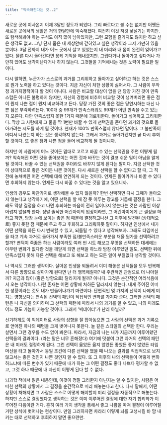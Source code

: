 ```yaml
---
title: "익숙해진다는 것..2"
---
```


새로운 곳에 이사온지 이제 3달반 정도가 되었다. 그리 빠르다고 볼 수는 없지만 어쨋든 새로운 곳에서의 생활은 거의 한달만에 익숙해졌다. 여전히 이것 저것 낯설기는 하지만. 또 탐색해봐야 하는 구석도 아직 많이 남아있지만, 그런 모험을 즐기지도 않지만 하고 싶은 생각도 없고. 그냥 단지 좁은 내 세상안에 갇혀있고 싶은 생각이라 그저 가만히 있을 뿐이다. 3달 전까지 내가 어느 곳에서 살고 있었는지 내 머리와 내 몸이 완전히 잊어가고 있다. 물론 다시 돌아간다면 용케 기억을 해내겠지만. 그립다거나 돌아가고 싶다거나 가만히 있어도 생각이난다거나 하지 않는다. 그것들을 기억해내는 것은 노력이 필요한 일이다. 

다시 말하면, 누군가가 스스로의 과거를 그리위하고 돌아가고 싶어하고 하는 것은 스스로 뭔가 노력을 하고 있다는 것이다. 지금 자신이 처한 상황이 싫어서다. 그 사람이 무작정 과거지향적이다 할 것이 아니다. 사람은 비교할 대상이 없을 땐 당장 가진 것이 만족스럽든 아니든 불평하지 않지만, 자신의 경험에 비추어 비교할 것이 생겨버리면 좋은 점이 뭔지 나쁜 점이 뭔지 비교하려고 든다. 당장 가진 것의 좋은 점은 당연시하는 대신 나쁜 점은 부각하려든다. 100개 중 99개가 만족스러워도 99개가 어떤 만족을 주고 있는지 모른다. 다만 만족스럽지 못한 1가지 때문에 괴로워한다. 돌아가고 싶어하고 그리워한다. 막상 그 사람에게 그 둘을 딱 1번만 바꿀 수 있게 선택권을 준다면 과거의 것으로 돌아가려는 시도를 하게 될 것이다. 현재가 100% 만족스럽지 않다면 말이다. 그 불만족이 어디서 나왔는지 하는 것은 생각하지 않는다. 그래서 과거로 돌아가겠지만 곧 다시 후회할 것이다. 또 좋은 점과 나쁜 점을 들어 비교하게 될 것이니까.

하지만 이 사람에게 어느 것이든 맘대로 고르고 바꿀 수 있는 선택권을 주면 어떻게 될까? 익숙해진 어떤 것을 좋아보이는 어떤 것과 바꾸는 것이 결코 쉬운 일이 아님을 알게 될 것이다. 바꿀 수 있는 선택권을 주더라도 바꾸지 않게 된다는 말이다. 지금 선택한 것이 상대적으로 좋은 것이든 나쁜 것이든. 다시 새로운 선택을 할 수 없다고 할 때, 그 직전에 놓쳐버린 어떤 선택에 대해 연연하게 되는 것이다. 언제든 돌아가거나 바꿀 수 있다면 후회하지 않는다. 언제든 다시 바꿀 수 있다는 것을 알고 있으니까.

인생의 경우도 마찬가지로 생각해볼 수 있지 않을까? 한번 선택하면 다시 그때가 돌아오지 않는다고 생각하기에, 어떤 선택을 할 때 잠 못 이루는 장고를 거듭해 결정을 한다. 그래도 막상 결정을 하고 나면 후회하는 마음이 전혀 일어나지 않는다는 것은 사람인 이상 어렵지 않을까 한다. 정말 솔직한 어린아이의 입장이라면, 그 어린아이에게 큰 결정을 하라고 하면, 당장 눈에 보이는 좋은 점 때문에 결정하고나선 그 이후에 발견된 (상대적으로) 좋지 못한 점 때문에 두고 두고 후회하고 그리워하듯 말이다. 하지만 인생에서 내가 어떤 선택을 하든 다시 번복할 수 있고, 되돌릴 수 있다고 생각해보자. 그래도 타임머신을 타고 계속 과거로 돌아가서 부족한 점/불만족스러운 부분을 채울 뭔가를 선택하려고 할까? 변덕이 죽끓든 하는 사람이라도 여러 번 시도 해보고 무엇을 선택하든 대세에는 아무런 변화가 없다란 것을 깨닫게 되면 선택을 하느라 밤잠 이루었던 일도, 선택한 뒤에 만족스럽지 못해 다른 선택을 해보고 또 해보고 하는 모든 일이 부질없다 생각할 것이다.

나 역시도 그러한 생각이다. 살아온 인생을 되돌려서 이미 해놓은 선택들을 모두 번복해서 다른 방향으로 살아가게 된다면 난 더 행복해질까? 내 주관적인 관점으로 더 나아질까? 지금과 많이 (좋은 방향으로) 달라지게 될까? 아니다. 그것은 순간적인 어리석음에서 오는 생각이다. 나란 존재는 어떤 상황에 처하든 달라지지 않는다. 내게 주어진 어떠한 성황이라는 것도 내가 만들어나가기 마련이다. 단편적인 몇 가지의 선택이 나에게 미치는 영향보다는 연속된 선택의 패턴이 직접적인 변화를 가져다 준다. 그러한 선택의 패턴은 나 자신을 의미하며 그 선택의 패턴에 따라서 나의 과거를 알 수 있고, 나의 미래도 어느 정도 가늠이 가능할 것이다. 그래서 '빅데이터'가 난리 아닐까? 

신기하게도 이 빅데이터로 사람의 성향을 잘 잡아놓으면 그 사람의 선택은 과거 기록으로 얻어진 하나의 패턴을 크게 벗어나지 못한다. 늘 같은 스타일의 선택만 한다. 우리는 살면서 그런 경우를 수도 없이 봐온다. 따라서, 지금의 나는 내가 지금까지 이루어왔던 선택들의 결과이다. (라는 말은 너무 흔해졌다) 여기에 덧붙여 그런 과거의 선택의 패턴은 내 미래도 결정하게 된다. 그런 선택이 옳았든 옳지 않았든 좋았든 좋지 않았든 타임머신을 타고 돌아가서 동일 조건에 다른 선택을 했을 때 나오는 결과를 직접적으로 보지 않고서는 좋은 것인지 나쁜 것인지 알 수 없다. 또 그 이후의 나의 선택들이 어떻게 변화하느냐에 따른 변수가 있기 때문에 내가 하는 그 어떤 결정도 좋다 나쁘다 평가할 수 없고, 그것 하나 때문에 내 자신이 어떻게 된다 할 수 없다. 

뇌과학 책에서 읽은 내용인데, 이것이 정말 그러한지 아닌지는 알 수 없지만, 사람은 어떠한 선택의 상황에서 그 결정을 순간적으로 미리 해놓는다고 한다. 다시 말해서, 어떤 상황이 처해지면 그 사람은 스스로 어떻게 해야할지 미리 결정을 자동적으로 해놓는다. 하지만 스스로 결정했다고 생각하는 것은 이미 이루어진 결정에 대한 자기 합리화가 이루어진 다음이란 거다. 흔히 여러 가지 생각을 통해서 좋고 나쁨을 따져 결정이 이루어질 거란 상식에 벗어나는 현상이다. 만일 그러하자면 차라리 이렇게 뇌를 고생시킬 바 맘 내키는 대로 선택하고 후회하지 말면 좋으련만. 
